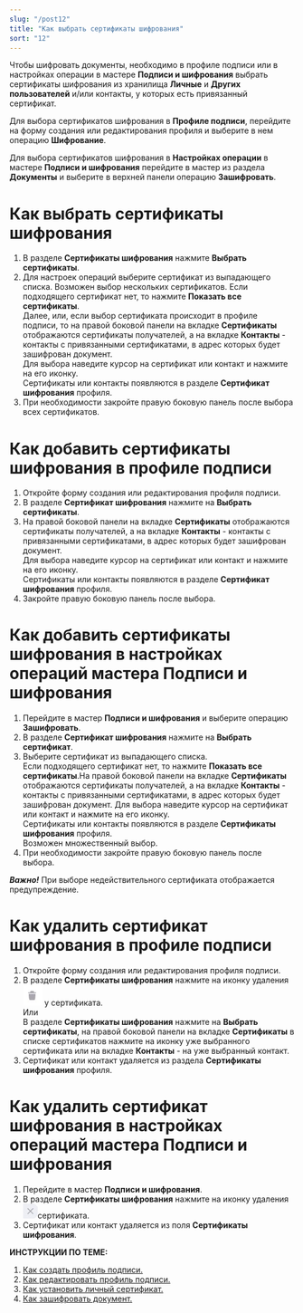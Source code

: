 ```yaml
---
slug: "/post12"
title: "Как выбрать сертификаты шифрования"
sort: "12"
---
```

Чтобы шифровать документы, необходимо в профиле подписи или в настройках операции в мастере **Подписи и шифрования** выбрать сертификаты шифрования  из хранилища **Личные** и **Других пользователей** и/или контакты, у которых есть привязанный сертификат.

Для выбора сертификатов шифрования в **Профиле подписи**, перейдите на форму создания или редактирования профиля и выберите в нем операцию **Шифрование**.

Для выбора сертификатов шифрования в **Настройках операции** в мастере **Подписи и шифрования** перейдите в мастер из раздела **Документы** и выберите в верхней панели операцию **Зашифровать**.

# Как выбрать сертификаты шифрования

1. В разделе **Сертификаты шифрования** нажмите **Выбрать сертификаты**.
2. Для настроек операций выберите сертификат из выпадающего списка. Возможен выбор нескольких сертификатов. Если подходящего сертификат нет, то нажмите **Показать все сертификаты**.  
   Далее, или, если выбор сертификата происходит в профиле подписи, то на правой боковой панели на вкладке **Сертификаты** отображаются сертификаты получателей, а на вкладке **Контакты** - контакты с привязанными сертификатами, в адрес которых будет зашифрован документ.  
    Для выбора наведите курсор на сертификат или контакт и  нажмите на его иконку.  
    Сертификаты или контакты появляются в разделе  **Сертификат шифрования** профиля.  
5. При необходимости закройте правую боковую панель после выбора всех сертификатов.
   
# Как добавить сертификаты шифрования в профиле подписи

1. Откройте форму создания или редактирования профиля подписи.
2. В разделе **Сертификат шифрования** нажмите на **Выбрать сертификаты**.
3. На правой боковой панели на вкладке **Сертификаты** отображаются сертификаты получателей, а на вкладке **Контакты** - контакты с привязанными сертификатами, в адрес которых будет зашифрован документ.  
Для выбора наведите курсор на сертификат или контакт и  нажмите на его иконку.  
Сертификаты или контакты появляются в разделе  **Сертификат шифрования** профиля.
3. Закройте правую боковую панель после выбора.
   
# Как добавить сертификаты шифрования в настройках операций мастера Подписи и шифрования

1. Перейдите в мастер **Подписи и шифрования** и выберите операцию **Зашифровать**.
2. В разделе **Сертификат шифрования** нажмите на **Выбрать сертификат**.
3. Выберите сертификат из выпадающего списка.  
   Если подходящего сертификат нет, то нажмите **Показать все сертификаты**.На правой боковой панели на вкладке **Сертификаты** отображаются сертификаты получателей, а на вкладке **Контакты** - контакты с привязанными сертификатами, в адрес которых будет зашифрован документ. Для выбора наведите курсор на сертификат или контакт и  нажмите на его иконку.  
    Сертификаты или контакты появляются в разделе  **Сертификаты шифрования** профиля.  
    Возможен множественный выбор.
4. При необходимости закройте правую боковую панель после выбора.

***Важно!*** При выборе недействительного сертификата отображается предупреждение.

# Как удалить сертификат шифрования в профиле подписи

1. Откройте форму создания или редактирования профиля подписи.
2. В разделе **Сертификаты шифрования** нажмите на иконку удаления ![delete-button2.jpg](./images/delete-button2.jpg "Удалить") у сертификата.  
Или  
В разделе **Сертификаты шифрования** нажмите на **Выбрать сертификаты**, на правой боковой панели на вкладке **Сертификаты** в списке сертификатов нажмите на иконку уже выбранного сертификата или на вкладке **Контакты** - на уже выбранный контакт.
4. Сертификат или контакт удаляется из раздела **Сертификаты шифрования** профиля.

# Как удалить сертификат шифрования в настройках операций мастера Подписи и шифрования

1. Перейдите в мастер **Подписи и шифрования**.
2. В разделе **Сертификаты шифрования** нажмите на иконку удаления ![delete-cert-sign.jpg](./images/delete-cert-sign.jpg "Удалить сертификат")сертификата.
3. Сертификат или контакт удаляется из поля **Сертификаты шифрования**.

**ИНСТРУКЦИИ ПО ТЕМЕ:**  
1. [Как создать профиль подписи.](https://docs.cryptoarm.ru/05-v3.0-Beta/004-documents/create-profile)  
2. [Как редактировать профиль подписи.](https://docs.cryptoarm.ru/05-v3.0-Beta/004-documents/edit-profile-sign)  
3. [Как установить личный сертификат.](https://docs.cryptoarm.ru/05-v3.0-Beta/005-certs/import-my-cert)  
4. [Как зашифровать документ.](https://docs.cryptoarm.ru/05-v3.0-Beta/004-documents/cipher)  

